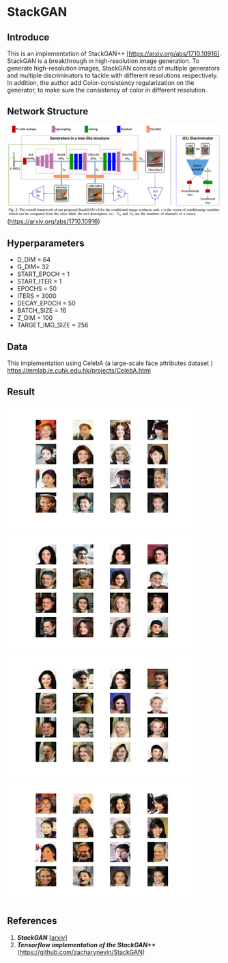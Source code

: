 # StackGAN

## Introduce
This is an implementation of StackGAN++ [https://arxiv.org/abs/1710.10916]. <br>
StackGAN is a breakthrough in high-resolution image generation. To generate high-resolution images, StackGAN consists of multiple generators
and multiple discriminators to tackle with different resolutions respectively. In addition, the author add Color-consistency regularization on the generator, to make sure the consistency of color in different resolution.

## Network Structure

![image](https://github.com/Yukino1010/StackGAN/blob/master/stack.png)
(https://arxiv.org/abs/1710.10916)

## Hyperparameters
- D_DIM = 64
- G_DIM= 32
- START_EPOCH = 1
- START_ITER = 1
- EPOCHS = 50
- ITERS = 3000
- DECAY_EPOCH = 50
- BATCH_SIZE = 16
- Z_DIM = 100
- TARGET_IMG_SIZE = 256

## Data
This implementation using CelebA (a large-scale face attributes dataset ) <br>
https://mmlab.ie.cuhk.edu.hk/projects/CelebA.html

## Result

![image](image/epoch_50_fake_image.jpg)
![image](image/epoch_74_fake_image.jpg) <br>
![image](image/epoch_80_fake_image.jpg)
![image](image/epoch_46_fake_image.jpg)


## References
1. ***StackGAN*** [[arxiv](https://arxiv.org/abs/1710.10916)]
2. ***Tensorflow implementation of the StackGAN++*** (https://github.com/zacharynevin/StackGAN)
